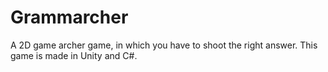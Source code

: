 # Grammarcher
A 2D game archer game, in which you have to shoot the right answer. This game is made in Unity and C#.
